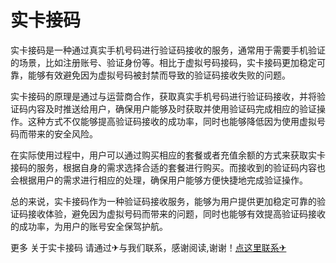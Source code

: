 # 实卡接码

实卡接码是一种通过真实手机号码进行验证码接收的服务，通常用于需要手机验证的场景，比如注册账号、验证身份等。相比于虚拟号码接码，实卡接码更加稳定可靠，能够有效避免因为虚拟号码被封禁而导致的验证码接收失败的问题。

实卡接码的原理是通过与运营商合作，获取真实手机号码进行验证码接收，并将验证码内容及时推送给用户，确保用户能够及时获取并使用验证码完成相应的验证操作。这种方式不仅能够提高验证码接收的成功率，同时也能够降低因为使用虚拟号码而带来的安全风险。

在实际使用过程中，用户可以通过购买相应的套餐或者充值余额的方式来获取实卡接码的服务，根据自身的需求选择合适的套餐进行购买。而接收到的验证码内容也会根据用户的需求进行相应的处理，确保用户能够方便快捷地完成验证操作。

总的来说，实卡接码作为一种验证码接收服务，能够为用户提供更加稳定可靠的验证码接收体验，避免因为虚拟号码而带来的问题，同时也能够有效提高验证码接收的成功率，为用户的账号安全保驾护航。

更多 关于实卡接码 请通过✈与我们联系，感谢阅读,谢谢！[点这里联系✈](https://t.me/sjlmbot)